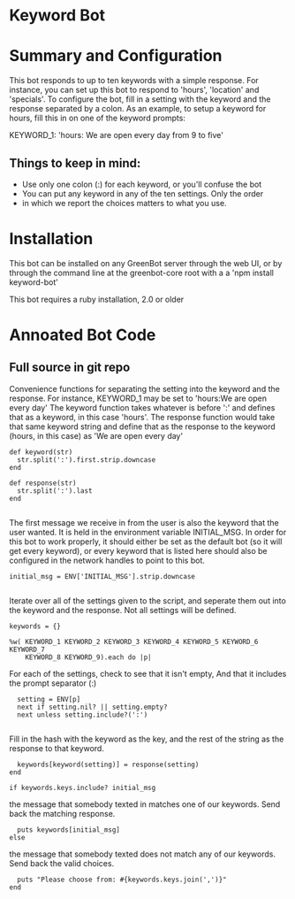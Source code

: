 



# Keyword Bot

# Summary and Configuration
This bot responds to up to ten keywords with a simple response. For instance,
you can set up this bot to respond to 'hours', 'location' and 'specials'.
To configure the bot, fill in a setting with the keyword and the response
separated by a colon. As an example, to setup a keyword for hours,
fill this in on one of the keyword prompts:

KEYWORD_1: 'hours: We are open every day from 9 to five'

## Things to keep in mind:
* Use only one colon (:) for each keyword, or you'll confuse the bot
* You can put any keyword in any of the ten settings. Only the order
* in which we report the choices matters to what you use.

# Installation
This bot can be installed on any GreenBot server through the web UI, or
by through the command line at the greenbot-core root with a
a 'npm install keyword-bot'

This bot requires a ruby installation, 2.0 or older
# Annoated Bot Code
## Full source in git repo








Convenience functions for separating the setting into the keyword and the
response. For instance, KEYWORD_1 may be set to 'hours:We are open every day'
The keyword function takes whatever is before ':'  and defines that as a
keyword, in this case 'hours'. The response function would take that same
keyword string and define that as the response to the keyword (hours, in
this case) as 'We are open every day'


  

```
def keyword(str)
  str.split(':').first.strip.downcase
end

def response(str)
  str.split(':').last
end


```







The first message we receive in from the user is also the keyword that
the user wanted. It is held in the environment variable INITIAL_MSG.
In order for this bot to work properly, it should either be set as the
default bot (so it will get every keyword), or every keyword that is
listed here should also be configured in the network handles to point
to this bot.


  

```
initial_msg = ENV['INITIAL_MSG'].strip.downcase


```







Iterate over all of the settings given to the script, and seperate them
out into the keyword and the response.  Not all settings will be
defined.


  

```
keywords = {}

%w( KEYWORD_1 KEYWORD_2 KEYWORD_3 KEYWORD_4 KEYWORD_5 KEYWORD_6 KEYWORD_7
    KEYWORD_8 KEYWORD_9).each do |p|

```







For each of the settings, check to see that it isn't empty,
And that it includes the prompt separator (:)


  

```
  setting = ENV[p]
  next if setting.nil? || setting.empty?
  next unless setting.include?(':')


```







Fill in the hash with the keyword as the key, and the rest of the string
as the response to that keyword.


  

```
  keywords[keyword(setting)] = response(setting)
end

if keywords.keys.include? initial_msg

```







the message that somebody texted in matches one of our keywords.
Send back the matching response.


  

```
  puts keywords[initial_msg]
else

```







the message that somebody texted does not match any of our keywords.
Send back the valid choices.


  

```
  puts "Please choose from: #{keywords.keys.join(',')}"
end


```




